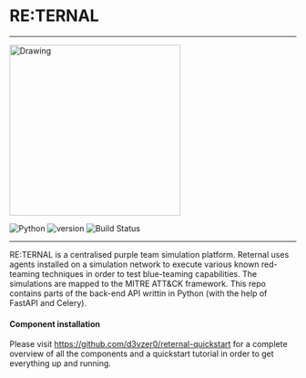 #  RE:TERNAL
-------------

<img src="https://i.postimg.cc/7hwhx4Dp/reternal.png" alt="Drawing" style="width: 300px;"/>

![Python](https://img.shields.io/badge/Python-3.6-green.svg)
![version](https://img.shields.io/badge/Version-Alpha_0.0.1-orange.svg)
![Build Status](https://travis-ci.com/d3vzer0/reternal-backend.svg?branch=development)

---------------------

RE:TERNAL is a centralised purple team simulation platform. Reternal uses agents installed on a simulation network to execute various known
red-teaming techniques in order to test blue-teaming capabilities. The simulations are mapped to the MITRE ATT&CK framework. This repo contains
parts of the back-end API writtin in Python (with the help of FastAPI and Celery).

#### Component installation
Please visit https://github.com/d3vzer0/reternal-quickstart for a complete overview of all the components and a quickstart tutorial in order to get everything up and running.

